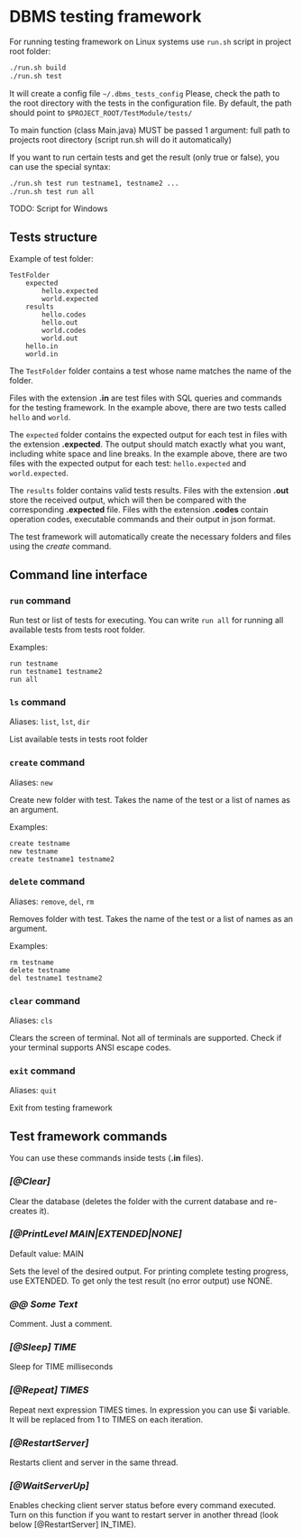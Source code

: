 # DBMS testing framework

For running testing framework on Linux systems use ```run.sh``` script in project root folder:

```bash
./run.sh build
./run.sh test
```
It will create a config file ```~/.dbms_tests_config```
Please, check the path to the root directory with the tests in the configuration file. By default, the path should point to ```$PROJECT_ROOT/TestModule/tests/```

To main function (class Main.java) MUST be passed 1 argument: full path to projects root directory (script run.sh will do it automatically)

If you want to run certain tests and get the result (only true or false), you can use the special syntax:
```bash
./run.sh test run testname1, testname2 ...
./run.sh test run all
```

TODO: Script for Windows

## Tests structure

Example of test folder:
```
TestFolder
    expected
        hello.expected
        world.expected
    results
        hello.codes
        hello.out
        world.codes
        world.out
    hello.in
    world.in
```

The ```TestFolder``` folder contains a test whose name matches the name of the folder.

Files with the extension **.in** are test files with SQL queries and commands for the testing framework. 
In the example above, there are two tests called ```hello``` and ```world```.

The ```expected``` folder contains the expected output for each test 
in files with the extension **.expected**. The output should match exactly what you want, including white space and line breaks. 
In the example above, there are two files with the expected output for each test: ```hello.expected``` and ```world.expected```.

The ```results``` folder contains valid tests results. Files with the extension **.out** store the received output, which will then be compared with the corresponding **.expected** file. Files with the extension **.codes** contain operation codes, executable commands and their output in json format.


The test framework will automatically create the necessary folders and files using the *create* command.

## Command line interface

### ```run``` command
Run test or list of tests for executing. You can write ```run all``` for running all available tests from tests root folder. 

Examples:
```
run testname
run testname1 testname2
run all
```

### ```ls``` command
Aliases: ```list```, ```lst```, ```dir```

List available tests in tests root folder

### ```create``` command
Aliases: ```new```

Create new folder with test. Takes the name of the test or a list of names as an argument.

Examples:
```
create testname
new testname
create testname1 testname2
```

### ```delete``` command
Aliases: ```remove```, ```del```, ```rm```

Removes folder with test. Takes the name of the test or a list of names as an argument.

Examples:
```
rm testname
delete testname
del testname1 testname2
```

### ```clear``` command
Aliases: ```cls```

Clears the screen of terminal. Not all of terminals are supported. Check if your terminal supports ANSI escape codes.

### ```exit``` command
Aliases: ```quit```

Exit from testing framework

## Test framework commands

You can use these commands inside tests (**.in** files).

### *[@Clear]*

Clear the database (deletes the folder with the current database and re-creates it).

### *[@PrintLevel MAIN|EXTENDED|NONE]*
Default value: MAIN

Sets the level of the desired output. For printing complete testing progress, use EXTENDED. To get only the test result (no error output) use NONE.

### *@@ Some Text*
Comment. Just a comment.

### *[@Sleep] TIME*
Sleep for TIME milliseconds

### *[@Repeat] TIMES*
Repeat next expression TIMES times. In expression you can use $i variable. It will be replaced from 1 to TIMES on each iteration.

### *[@RestartServer]*
Restarts client and server in the same thread.

### *[@WaitServerUp]*
Enables checking client server status before every command executed. Turn on this function if you want to restart server in another thread (look below [@RestartServer] IN_TIME).

